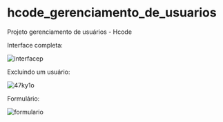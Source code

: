# hcode_gerenciamento_de_usuarios
Projeto gerenciamento de usuários - Hcode


Interface completa:

![interfacep](https://user-images.githubusercontent.com/66530386/86874350-997e6600-c0b6-11ea-9852-4e145551039b.jpg)

Excluindo um usuário: 

![47ky1o](https://user-images.githubusercontent.com/66530386/86873384-8f5b6800-c0b4-11ea-8d60-ea5ecc441e02.gif)

Formulário: 

![formulario](https://user-images.githubusercontent.com/66530386/86873897-b23a4c00-c0b5-11ea-8e38-59ab5a0b3536.jpg)

